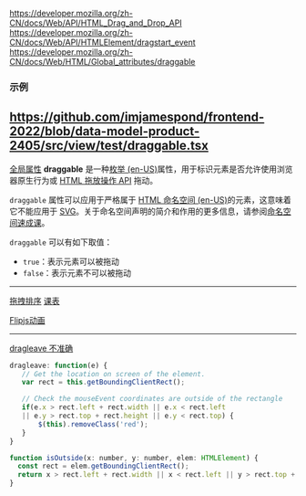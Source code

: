 https://developer.mozilla.org/zh-CN/docs/Web/API/HTML_Drag_and_Drop_API
https://developer.mozilla.org/zh-CN/docs/Web/API/HTMLElement/dragstart_event
https://developer.mozilla.org/zh-CN/docs/Web/HTML/Global_attributes/draggable
### 示例
https://github.com/imjamespond/frontend-2022/blob/data-model-product-2405/src/view/test/draggable.tsx
--- 

[全局属性](https://developer.mozilla.org/zh-CN/docs/Web/HTML/Global_attributes) **draggable** 是一种[枚举 (en-US)](https://developer.mozilla.org/en-US/docs/Glossary/Enumerated "Currently only available in English (US)")属性，用于标识元素是否允许使用浏览器原生行为或 [HTML 拖放操作 API](https://developer.mozilla.org/zh-CN/docs/Web/API/HTML_Drag_and_Drop_API) 拖动。

`draggable` 属性可以应用于严格属于 [HTML 命名空间 (en-US)](https://developer.mozilla.org/en-US/docs/Glossary/Namespace "Currently only available in English (US)")的元素，这意味着它不能应用于 [SVG](https://developer.mozilla.org/zh-CN/docs/Web/SVG)。关于命名空间声明的简介和作用的更多信息，请参阅[命名空间速成课](https://developer.mozilla.org/zh-CN/docs/Web/SVG/Namespaces_Crash_Course)。

`draggable` 可以有如下取值：

-   `true`：表示元素可以被拖动
-   `false`：表示元素不可以被拖动

--- 
[拖拽排序](https://www.bilibili.com/video/BV1uN411u7GP/?spm_id_from=333.1007.top_right_bar_window_history.content.click&vd_source=62c8a03e66ff063b9af3e473fadb8049)
[课表](https://www.bilibili.com/video/BV1jw411p73v/)

[Flipjs动画](https://www.bilibili.com/video/BV1Yu411E7io/?spm_id_from=333.788.recommend_more_video.0&vd_source=62c8a03e66ff063b9af3e473fadb8049)

--- 
[dragleave 不准确](https://stackoverflow.com/questions/7110353/html5-dragleave-fired-when-hovering-a-child-element)
```js
dragleave: function(e) {
   // Get the location on screen of the element.
   var rect = this.getBoundingClientRect();

   // Check the mouseEvent coordinates are outside of the rectangle
   if(e.x > rect.left + rect.width || e.x < rect.left
   || e.y > rect.top + rect.height || e.y < rect.top) {
       $(this).removeClass('red');
   }
}

function isOutside(x: number, y: number, elem: HTMLElement) {
  const rect = elem.getBoundingClientRect();
  return x > rect.left + rect.width || x < rect.left || y > rect.top + rect.height || y < rect.top;
}

```